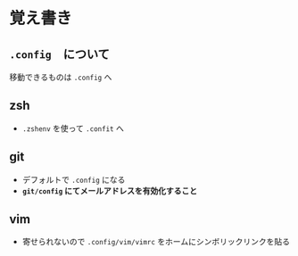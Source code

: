 # 覚え書き

## `.config`　について

移動できるものは `.config` へ

## zsh

- `.zshenv` を使って `.confit` へ

## git

- デフォルトで `.config` になる
- **`git/config` にてメールアドレスを有効化すること**

## vim

- 寄せられないので `.config/vim/vimrc` をホームにシンボリックリンクを貼る

